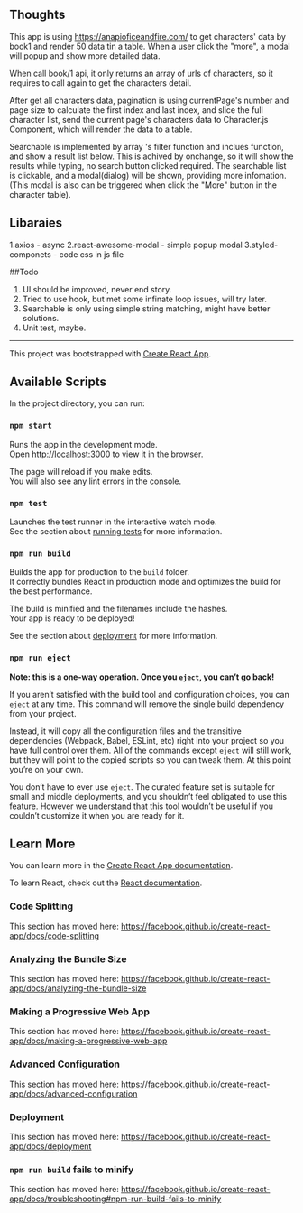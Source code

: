 ## Thoughts

This app is using https://anapioficeandfire.com/ to get characters' data by book1 and render 50 data tin a table. When a user click the "more", a modal will popup and show more detailed data.

When call book/1 api, it only returns an array of urls of characters, so it requires to call again to get the characters detail. 

After get all characters data, pagination is using currentPage's number and page size to calculate the first index and last index, and slice the full character list, send the current page's characters data to Character.js Component, which will render the data to a table.

Searchable is implemented by array 's filter function and inclues function, and show a result list below. This is achived by onchange, so it will show the results while typing, no search button clicked required. The searchable list is clickable, and a modal(dialog) will be shown, providing more infomation.(This modal is also can be triggered when click the "More" button in the character table).

## Libaraies
1.axios - async
2.react-awesome-modal - simple popup modal
3.styled-componets - code css in js file

##Todo

1. UI should be improved, never end story.
2. Tried to use hook, but met some infinate loop issues, will try later.
3. Searchable is only using simple string matching, might have better solutions.
4. Unit test, maybe.


---


This project was bootstrapped with [Create React App](https://github.com/facebook/create-react-app).

## Available Scripts

In the project directory, you can run:

### `npm start`

Runs the app in the development mode.<br>
Open [http://localhost:3000](http://localhost:3000) to view it in the browser.

The page will reload if you make edits.<br>
You will also see any lint errors in the console.

### `npm test`

Launches the test runner in the interactive watch mode.<br>
See the section about [running tests](https://facebook.github.io/create-react-app/docs/running-tests) for more information.

### `npm run build`

Builds the app for production to the `build` folder.<br>
It correctly bundles React in production mode and optimizes the build for the best performance.

The build is minified and the filenames include the hashes.<br>
Your app is ready to be deployed!

See the section about [deployment](https://facebook.github.io/create-react-app/docs/deployment) for more information.

### `npm run eject`

**Note: this is a one-way operation. Once you `eject`, you can’t go back!**

If you aren’t satisfied with the build tool and configuration choices, you can `eject` at any time. This command will remove the single build dependency from your project.

Instead, it will copy all the configuration files and the transitive dependencies (Webpack, Babel, ESLint, etc) right into your project so you have full control over them. All of the commands except `eject` will still work, but they will point to the copied scripts so you can tweak them. At this point you’re on your own.

You don’t have to ever use `eject`. The curated feature set is suitable for small and middle deployments, and you shouldn’t feel obligated to use this feature. However we understand that this tool wouldn’t be useful if you couldn’t customize it when you are ready for it.

## Learn More

You can learn more in the [Create React App documentation](https://facebook.github.io/create-react-app/docs/getting-started).

To learn React, check out the [React documentation](https://reactjs.org/).

### Code Splitting

This section has moved here: https://facebook.github.io/create-react-app/docs/code-splitting

### Analyzing the Bundle Size

This section has moved here: https://facebook.github.io/create-react-app/docs/analyzing-the-bundle-size

### Making a Progressive Web App

This section has moved here: https://facebook.github.io/create-react-app/docs/making-a-progressive-web-app

### Advanced Configuration

This section has moved here: https://facebook.github.io/create-react-app/docs/advanced-configuration

### Deployment

This section has moved here: https://facebook.github.io/create-react-app/docs/deployment

### `npm run build` fails to minify

This section has moved here: https://facebook.github.io/create-react-app/docs/troubleshooting#npm-run-build-fails-to-minify
